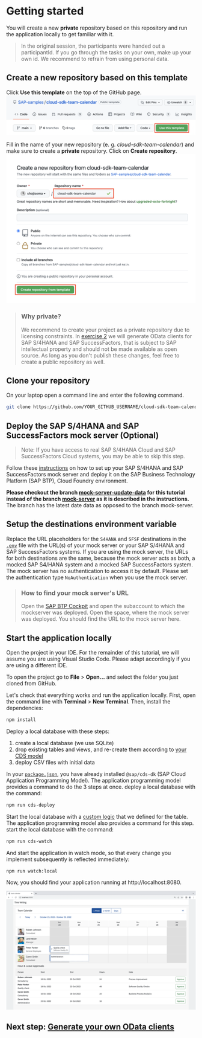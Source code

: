 # Getting started

You will create a new **private** repository based on this repository and run the application locally to get familiar with it.

> In the original session, the participants were handed out a participantId. If you go through the tasks on your own, make up your own id. We recommend to refrain from using personal data.

## Create a new repository based on this template

Click **Use this template** on the top of the GitHub page.
![Use Template](images/use-template.png)

Fill in the name of your new repository (e. g. _cloud-sdk-team-calendar_) and make sure to create a **private** repository. Click on **Create repository**.
![Create New](images/create-new.png)

> ### Why private?
>
> We recommend to create your project as a private repository due to licensing constraints. In [exercise 2](02-generate-odata-clients.md) we will generate OData clients for SAP S/4HANA and SAP SuccessFactors, that is subject to SAP intellectual property and should not be made available as open source. As long as you don't publish these changes, feel free to create a public repository as well.

## Clone your repository

On your laptop open a command line and enter the following command.

```sh
git clone https://github.com/YOUR_GITHUB_USERNAME/cloud-sdk-team-calendar.git
```

## Deploy the SAP S/4HANA and SAP SuccessFactors mock server (Optional)

> Note: If you have access to real SAP S/4HANA Cloud and SAP SuccessFactors Cloud systems, you may be able to skip this step.

Follow these [instructions](https://github.com/SAP/cloud-s4-sdk-book/tree/mock-server#how-to-run-the-server) on how to set up your SAP S/4HANA and SAP SuccessFactors mock server and deploy it on the SAP Business Technology Platform (SAP BTP), Cloud Foundry environment. 

**Please checkout the branch [mock-server-update-data](https://github.com/SAP/cloud-s4-sdk-book/tree/mock-server-update-data) for this tutorial instead of the branch [mock-server](https://github.com/SAP/cloud-s4-sdk-book/tree/mock-server) as it is described in the instructions.** The branch has the latest date data as opposed to the branch mock-server.

## Setup the destinations environment variable

Replace the URL placeholders for the `S4HANA` and `SFSF` destinations in the [`.env`](../.env) file with the URL(s) of your mock server or your SAP S/4HANA and SAP SuccessFactors systems. If you are using the mock server, the URLs for both destinations are the same, because the mock server acts as both, a mocked SAP S4/HANA system and a mocked SAP SuccessFactors system. The mock server has no authentication to access it by default. Please set the authentication type `NoAuthentication` when you use the mock server.

> ### How to find your mock server's URL
>
> Open the [SAP BTP Cockpit](https://account.hana.ondemand.com) and open the subaccount to which the mockserver was deployed. Open the space, where the mock server was deployed. You should find the URL to the mock server here.

## Start the application locally

Open the project in your IDE. For the remainder of this tutorial, we will assume you are using Visual Studio Code. Please adapt accordingly if you are using a different IDE.

To open the project go to **File** > **Open...** and select the folder you just cloned from GitHub.

Let's check that everything works and run the application locally. First, open the command line with **Terminal** > **New Terminal**. Then, install the dependencies:

```sh
npm install
```

Deploy a local database with these steps: 

1. create a local database (we use SQLite)
2. drop existing tables and views, and re-create them according to [your CDS model](../db/data-model.cds)
3. deploy CSV files with initial data

In your [`package.json`](../package.json), you have already installed `@sap/cds-dk` (SAP Cloud Application Programming Model). The application programming model provides a command to do the 3 steps at once. deploy a local database with the command:
```sh
npm run cds-deploy
```

Start the local database with a [custom logic](../src/team-calendar-service.ts) that we defined for the table. The application programming model also provides a command for this step. start the local database with the command:
```sh
npm run cds-watch
```

And start the application in watch mode, so that every change you implement subsequently is reflected immediately:

```sh
npm run watch:local
```

Now, you should find your application running at http://localhost:8080.

![Local Deployment](images/local-deployment.png)

## Next step: [Generate your own OData clients](02-generate-odata-clients.md)
